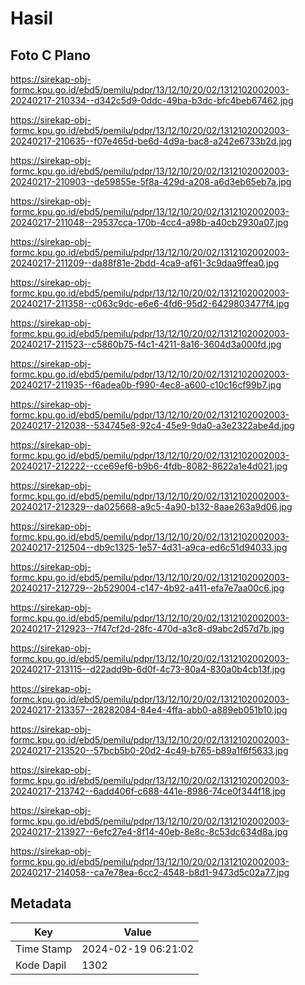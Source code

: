 # Hasil

## Foto C Plano

https://sirekap-obj-formc.kpu.go.id/ebd5/pemilu/pdpr/13/12/10/20/02/1312102002003-20240217-210334--d342c5d9-0ddc-49ba-b3dc-bfc4beb67462.jpg

https://sirekap-obj-formc.kpu.go.id/ebd5/pemilu/pdpr/13/12/10/20/02/1312102002003-20240217-210635--f07e465d-be6d-4d9a-bac8-a242e6733b2d.jpg

https://sirekap-obj-formc.kpu.go.id/ebd5/pemilu/pdpr/13/12/10/20/02/1312102002003-20240217-210903--de59855e-5f8a-429d-a208-a6d3eb65eb7a.jpg

https://sirekap-obj-formc.kpu.go.id/ebd5/pemilu/pdpr/13/12/10/20/02/1312102002003-20240217-211048--29537cca-170b-4cc4-a98b-a40cb2930a07.jpg

https://sirekap-obj-formc.kpu.go.id/ebd5/pemilu/pdpr/13/12/10/20/02/1312102002003-20240217-211209--da88f81e-2bdd-4ca9-af61-3c9daa9ffea0.jpg

https://sirekap-obj-formc.kpu.go.id/ebd5/pemilu/pdpr/13/12/10/20/02/1312102002003-20240217-211358--c063c9dc-e6e6-4fd6-95d2-6429803477f4.jpg

https://sirekap-obj-formc.kpu.go.id/ebd5/pemilu/pdpr/13/12/10/20/02/1312102002003-20240217-211523--c5860b75-f4c1-4211-8a16-3604d3a000fd.jpg

https://sirekap-obj-formc.kpu.go.id/ebd5/pemilu/pdpr/13/12/10/20/02/1312102002003-20240217-211935--f6adea0b-f990-4ec8-a600-c10c16cf99b7.jpg

https://sirekap-obj-formc.kpu.go.id/ebd5/pemilu/pdpr/13/12/10/20/02/1312102002003-20240217-212038--534745e8-92c4-45e9-9da0-a3e2322abe4d.jpg

https://sirekap-obj-formc.kpu.go.id/ebd5/pemilu/pdpr/13/12/10/20/02/1312102002003-20240217-212222--cce69ef6-b9b6-4fdb-8082-8622a1e4d021.jpg

https://sirekap-obj-formc.kpu.go.id/ebd5/pemilu/pdpr/13/12/10/20/02/1312102002003-20240217-212329--da025668-a9c5-4a90-b132-8aae263a9d06.jpg

https://sirekap-obj-formc.kpu.go.id/ebd5/pemilu/pdpr/13/12/10/20/02/1312102002003-20240217-212504--db9c1325-1e57-4d31-a9ca-ed6c51d94033.jpg

https://sirekap-obj-formc.kpu.go.id/ebd5/pemilu/pdpr/13/12/10/20/02/1312102002003-20240217-212729--2b529004-c147-4b92-a411-efa7e7aa00c6.jpg

https://sirekap-obj-formc.kpu.go.id/ebd5/pemilu/pdpr/13/12/10/20/02/1312102002003-20240217-212923--7f47cf2d-28fc-470d-a3c8-d9abc2d57d7b.jpg

https://sirekap-obj-formc.kpu.go.id/ebd5/pemilu/pdpr/13/12/10/20/02/1312102002003-20240217-213115--d22add9b-6d0f-4c73-80a4-830a0b4cb13f.jpg

https://sirekap-obj-formc.kpu.go.id/ebd5/pemilu/pdpr/13/12/10/20/02/1312102002003-20240217-213357--28282084-84e4-4ffa-abb0-a889eb051b10.jpg

https://sirekap-obj-formc.kpu.go.id/ebd5/pemilu/pdpr/13/12/10/20/02/1312102002003-20240217-213520--57bcb5b0-20d2-4c49-b765-b89a1f6f5633.jpg

https://sirekap-obj-formc.kpu.go.id/ebd5/pemilu/pdpr/13/12/10/20/02/1312102002003-20240217-213742--6add406f-c688-441e-8986-74ce0f344f18.jpg

https://sirekap-obj-formc.kpu.go.id/ebd5/pemilu/pdpr/13/12/10/20/02/1312102002003-20240217-213927--6efc27e4-8f14-40eb-8e8c-8c53dc634d8a.jpg

https://sirekap-obj-formc.kpu.go.id/ebd5/pemilu/pdpr/13/12/10/20/02/1312102002003-20240217-214058--ca7e78ea-6cc2-4548-b8d1-9473d5c02a77.jpg


## Metadata

| Key        | Value               |
| ---------- | ------------------- |
| Time Stamp | 2024-02-19 06:21:02 |
| Kode Dapil | 1302                |



